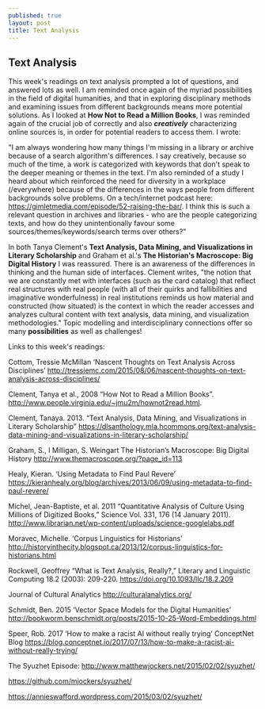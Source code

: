 ```yaml
---
published: true
layout: post
title: Text Analysis
---
```

## Text Analysis

This week's readings on text analysis prompted a lot of questions, and answered lots as well. I am reminded once again of the myriad possibilities in the field of digital humanities, and that in exploring disciplinary methods and examining issues from different backgrounds means more potential solutions. As I looked at __How Not to Read a Million Books__, I was reminded again of the crucial  job of correctly and also ***creatively*** characterizing online sources is, in order for potential readers to access them. I wrote:

"I am always wondering how many things I'm missing in a library or archive because of a search algorithm's differences. I say creatively, because so much of the time, a work is categorized with keywords that don't speak to the deeper meaning or themes in the text.
I'm also reminded of a study I heard about which reinforced the need for diversity in a workplace (/everywhere) because of the differences in the ways people from different backgrounds solve problems. On a tech/internet podcast here: https://gimletmedia.com/episode/52-raising-the-bar/. I think this is such a relevant question in archives and libraries - who are the people categorizing texts, and how do they unintentionally favour some sources/themes/keywords/search terms over others?"

In both Tanya Clement's __Text Analysis, Data Mining, and Visualizations in Literary Scholarship__ and  Graham et al.'s __The Historian's Macroscope: Big Digital History__ I was reassured. There is an awareness of the differences in thinking and the human side of interfaces. Clement writes, "the notion that we are constantly met with interfaces (such as the card catalog) that reflect real structures with real people (with all of their quirks and fallibilities and imaginative wonderfulness) in real institutions reminds us how material and constructed (how situated) is the context in which the reader accesses and analyzes cultural content with text analysis, data mining, and visualization methodologies." Topic modelling and interdisciplinary connections offer so many ****possibilities**** as well as challenges!
 
 

Links to this week's readings:

Cottom, Tressie McMillan ‘Nascent Thoughts on Text Analysis Across Disciplines’ http://tressiemc.com/2015/08/06/nascent-thoughts-on-text-analysis-across-disciplines/

Clement, Tanya et al., 2008 “How Not to Read a Million Books”. http://www.people.virginia.edu/~jmu2m/hownot2read.html.

Clement, Tanaya. 2013. “Text Analysis, Data Mining, and Visualizations in Literary Scholarship” https://dlsanthology.mla.hcommons.org/text-analysis-data-mining-and-visualizations-in-literary-scholarship/

Graham, S., I Milligan, S. Weingart The Historian’s Macroscope: Big Digital History http://www.themacroscope.org/?page_id=113

Healy, Kieran. ‘Using Metadata to Find Paul Revere’ https://kieranhealy.org/blog/archives/2013/06/09/using-metadata-to-find-paul-revere/

Michel, Jean-Baptiste, et al. 2011 “Quantitative Analysis of Culture Using Millions of Digitized Books,” Science Vol. 331, 176 (14 January 2011). http://www.librarian.net/wp-content/uploads/science-googlelabs.pdf

Moravec, Michelle. ‘Corpus Linguistics for Historians’ http://historyinthecity.blogspot.ca/2013/12/corpus-linguistics-for-historians.html

Rockwell, Geoffrey “What is Text Analysis, Really?,” Literary and Linguistic Computing 18.2 (2003): 209-220. https://doi.org/10.1093/llc/18.2.209

Journal of Cultural Analytics http://culturalanalytics.org/

Schmidt, Ben. 2015 ‘Vector Space Models for the Digital Humanities’ http://bookworm.benschmidt.org/posts/2015-10-25-Word-Embeddings.html

Speer, Rob. 2017 ‘How to make a racist AI without really trying’ ConceptNet Blog https://blog.conceptnet.io/2017/07/13/how-to-make-a-racist-ai-without-really-trying/

The Syuzhet Episode: http://www.matthewjockers.net/2015/02/02/syuzhet/

https://github.com/mjockers/syuzhet/

https://annieswafford.wordpress.com/2015/03/02/syuzhet/

